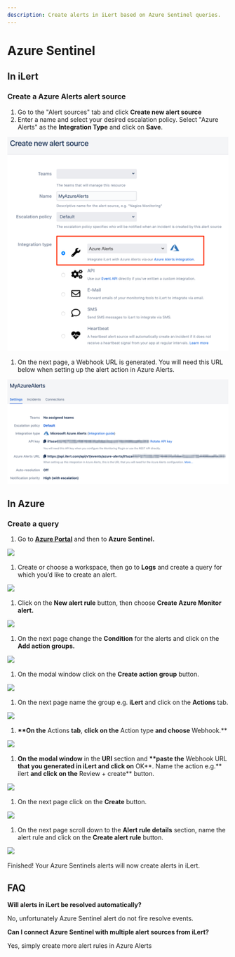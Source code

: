 ```yaml
---
description: Create alerts in iLert based on Azure Sentinel queries.
---
```


# Azure Sentinel

## In iLert <a href="#in-ilert" id="in-ilert"></a>

### Create a Azure Alerts alert source <a href="#create-alert-source" id="create-alert-source"></a>

1. Go to the "Alert sources" tab and click **Create new alert source**
2. Enter a name and select your desired escalation policy. Select "Azure Alerts" as the **Integration Type** and click on **Save**.

![](<../../.gitbook/assets/ilert (35).png>)

1. On the next page, a Webhook URL is generated. You will need this URL below when setting up the alert action in Azure Alerts.

![](<../../.gitbook/assets/ilert (34).png>)

## In Azure <a href="#in-splunk" id="in-splunk"></a>

### Create a query <a href="#create-action-sequences" id="create-action-sequences"></a>

1. Go to [**Azure Portal**](https://portal.azure.com) and then to **Azure Sentinel.**&#x20;

![](<../../.gitbook/assets/home\_-\_microsoft\_azure (1).png>)

1. Create or choose a workspace, then go to **Logs** and create a query for which you’d like to create an alert.

![](../../.gitbook/assets/azure\_sentinel\_-\_microsoft\_azure.png)

1. Click on the **New alert rule** button, then choose **Create Azure Monitor alert.**

![](<../../.gitbook/assets/azure\_sentinel\_-\_microsoft\_azure (1).png>)

1. On the next page change the **Condition** for the alerts and click on the **Add action groups.**

![](<../../.gitbook/assets/create\_alert\_rule\_-\_microsoft\_azure (2).png>)

1. On the modal window click on the **Create action group** button.

![](<../../.gitbook/assets/select\_an\_action\_group\_to\_attach\_to\_this\_alert\_rule\_-\_microsoft\_azure (1).png>)

1. On the next page name the group e.g. **iLert** and click on the **Actions** tab.

![](../../.gitbook/assets/create\_action\_group\_-\_microsoft\_azure.png)

1. **\*\*On the** Actions **tab**, **click on the** Action type **and choose** Webhook.\*\*

![](<../../.gitbook/assets/create\_action\_group\_-\_microsoft\_azure (2).png>)

1. **On the modal window** in the **URI** section and **\*\*paste the** Webhook URL **that you generated in iLert and click on** OK**. Name the action e.g.** ilert **and click on the** Review + create\*\* button.

![](../../.gitbook/assets/webhook\_-\_microsoft\_azure.png)

1. On the next page click on the **Create** button.

![](<../../.gitbook/assets/create\_action\_group\_-\_microsoft\_azure (4).png>)

1. On the next page scroll down to the **Alert rule details** section, name the alert rule and click on the **Create alert rule** button.

![](../../.gitbook/assets/create\_alert\_rule\_-\_microsoft\_azure.png)

Finished! Your Azure Sentinels alerts will now create alerts in iLert.

## FAQ <a href="#faq" id="faq"></a>

**Will alerts in iLert be resolved automatically?**

No, unfortunately Azure Sentinel alert do not fire resolve events.

**Can I connect Azure Sentinel with multiple alert sources from iLert?**

Yes, simply create more alert rules in Azure Alerts
